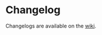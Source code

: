 # Changelog

Changelogs are available on the [wiki](https://github.com/DirectMyFile/github.dart/wiki/Changelog).

